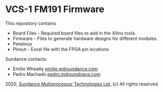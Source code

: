 # VCS-1 FM191 Firmware
This repository contains 
* Board Files - Required board files to add in the Xilinx tools.
* Firmware - Files to generate hardware designs for different modules.
* Petalinux 
* Pinout - Excel file with the FPGA pin locations


Sundance contacts: 
* Emilie Wheatly <emilie.w@sundance.com>
* Pedro Machado <pedro.m@sundnace.com>

2020, [Sundance Multiprocessor Technologies Ltd.](http://www.sundance.technology/) (c) All rights reserved
